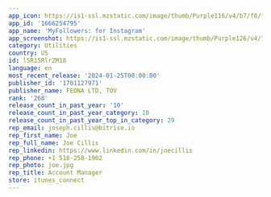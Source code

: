 ```yaml
---
app_icon: https://is1-ssl.mzstatic.com/image/thumb/Purple116/v4/b7/f0/fd/b7f0fdb3-a29c-346a-9318-72a892cb0f2c/AppIcon-0-0-1x_U007emarketing-0-10-0-sRGB-85-220.png/1024x1024bb.png
app_id: '1666254795'
app_name: 'MyFollowers: for Instagram'
app_screenshot: https://is1-ssl.mzstatic.com/image/thumb/Purple126/v4/75/aa/b8/75aab8cd-fbf4-6698-b010-2ef79fe1a856/3c4326bf-fb03-424d-84e7-59ed14b466e1_iphone_18.jpg/1242x2688bb.png
category: Utilities
country: US
id: lSR15RlrZM18
language: en
most_recent_release: '2024-01-25T00:00:00'
publisher_id: '1701127971'
publisher_name: FEONA LTD, TOV
rank: '268'
release_count_in_past_year: '10'
release_count_in_past_year_category: 10
release_count_in_past_year_top_in_category: 29
rep_email: joseph.cillis@bitrise.io
rep_first_name: Joe
rep_full_name: Joe Cillis
rep_linkedin: https://www.linkedin.com/in/joecillis
rep_phone: +1 518-258-1902
rep_photo: joe.jpg
rep_title: Account Manager
store: itunes_connect
---
```


